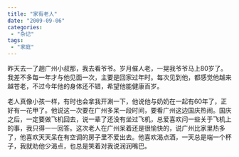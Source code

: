 ```yaml
---
title: "家有老人"
date: "2009-09-06"
categories:
 - "杂记"
tags: 
 - "家庭"
---
```


昨天去一了趟广州小叔那，我去看爷爷。岁月催人老，一晃我爷爷马上80岁了。我差不多每一年才与他见面一次，主要是回家过年时。每次见到他，都感觉他越来越苍老，不过今年他的身体还不错，希望他能健康百岁。
<!--more-->

老人真像小孩一样，有时也会拿我开涮一下，他说他与奶奶在一起有60年了，正好有一花甲了。他说这一次要在广州多呆一段时间，要看广州这边国庆热闹。国庆之后，一定要做飞机回去，说一辈了还没有坐过飞机，总爱喜欢问一些关于飞机上的事，我只得一一回答。这次老人在广州呆着还是很愉快的，说广州比家里热多了，他喜欢天天呆在有空调的房子里不爱出去。他喜欢渴点酒，一天总是端一个杯子，我就劝他少渴点，也总是笑着对我说润润嘴巴。